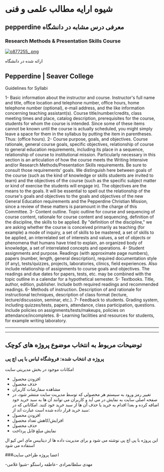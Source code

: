 # شیوه ارایه مطالب علمی و فنی
## pepperdine معرفی درس مشابه در دانشگاه
### Research Methods & Presentation Skills Course

<a href="http://www.upsara.com/viewer.php?file=o877255_.png"><img src="http://www.upsara.com/images/o877255__thumb.png" border="0" alt="o877255_.png" title="o877255_.png" /></a>

ارائه شده در دانشگاه

Pepperdine | Seaver College
-------------------
Guidelines for Syllabi

1- Basic information about the instructor and course. Instructor's full name and title, office location and telephone number, office hours, home telephone number (optional), e-mail address, and the like information concerning teaching assistant(s). Course title/number/credits, class meeting times and place, catalog description, prerequisites for the course, students for whom the course is intended. Since some of these items cannot be known until the course is actually scheduled, you might simply leave a space for them in the syllabus by putting the item in parentheses. Thus: (office hours).
2- Course purpose, goals, and objectives. Course rationale, general course goals, specific objectives, relationship of course to general education requirements, including its place in a sequence, relationship of course to institutional mission. Particularly necessary in this section is an articulation of how the course meets the Writing Intensive and/or Research Methods/Presentation Skills requirements. Be sure to consult those requirements' goals. We distinguish here between goals of the course (such as the kind of knowledge or skills students are invited to learn) and the objectives of the course (such as the specific subject matter or kind of exercise the students will engage in). The objectives are the means to the goals. It will be essential to spell out the relationship of the course's goals and objectives to the goals and objectives of the new General Education requirements and the Pepperdine Christian Mission, since a review of these matters is paramount in the charge of this Committee.
3- Content outline. Topic outline for course and sequencing of course content, rationale for course content and sequencing, definition of the discipline, the skills to be applied. By "definition of the discipline," we are asking whether the course is conceived primarily as teaching (for example) a mode of inquiry, a set of skills to be mastered, a set of skills to be applied, an interrelated set of interests and values, a set of objects or phenomena that humans have tried to explain, an organized body of knowledge, a set of interrelated concepts and operations.
4- Student assignments and purpose. Readings (with approximate page numbers), papers (number, length, general description), required documentation style (if any), tests/quizzes, projects, laboratories, clinics, field experiences. Also include relationship of assignments to course goals and objectives. The readings and due dates for papers, tests, etc. may be combined with the topic outline in a calendar for a hypothetical semester.
5- Textbooks. Title, author, edition, publisher. Include both required readings and recommended readings.
6- Methods of instruction. Description of and rationale for instructional techniques, description of class format (lecture, lecture/discussion, seminar, etc.).
7- Feedback to students. Grading system, including quizzes/tests, papers, attendance, class participation, questions. Include policies on assignments/tests/makeups, policies on attendance/incompletes.
8- Learning facilities and resources for students, for example writing laboratory.

---------------------------
----------------------

## توضیحات مربوط به انتخاب موضوع پروژه های کوچک
### پروژه ی انتخاب شده: فروشگاه لباس با پی اچ پی

امکانات موجود در بخش مدیریتی سایت

- افزودن محصول
- حذف محصول
- مشاهده سفارشات کاربران
- تغییر رمز ورود به سیستم
هر محصولی که توسط مدیریت سایت منتشر شود، در صفحه اصلی سایت به نمایش در می آید و کاربران
می توانند آن ها به سبد خرید خود اضافه کرده و بعدا اقدام به خرید یا حذف آن ها از سبد خرید خود کنند.
امکاناتی که در سبد خرید قرار داده شده است عبارت اند از:
- افزودن محصول
- افزایش/کاهش تعداد محصول
- حذف محصول
- نمایش مبلغ قابل پرداخت 

این پروژه با پی اچ پی نوشته می شود و برای مدیریت داده ها از دیتابیس
 مای اس کیو ال استفاده می شود
 
 ###اعضا پروژه طراحی سایت 
 
-مهدی سلطانمرادی
-عاطفه راستگو
-شیوا غلامی

